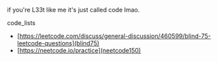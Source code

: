 if you're L33t like me it's just called code lmao.

code_lists 

* [https://leetcode.com/discuss/general-discussion/460599/blind-75-leetcode-questions](blind75)
* [https://neetcode.io/practice](neetcode150)